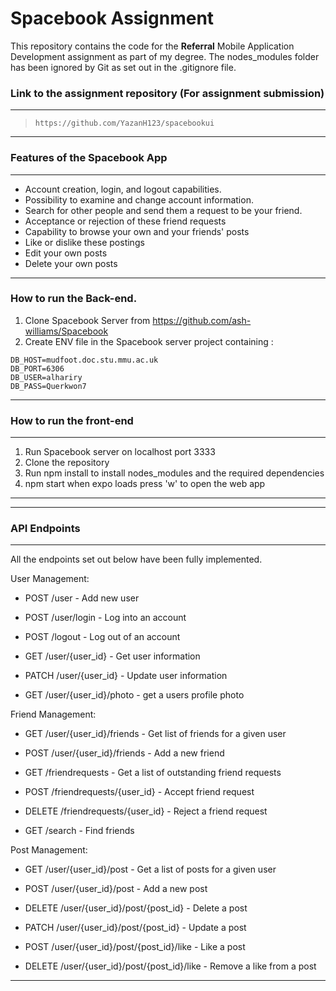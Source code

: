 # Spacebook Assignment

This repository contains the code for the **Referral** Mobile Application Development assignment as part of my degree. The nodes_modules folder has been ignored by Git as set out in the .gitignore file.

### Link to the assignment repository (For assignment submission)

---

> ```https://github.com/YazanH123/spacebookui ```

---

### Features of the Spacebook App

---

- Account creation, login, and logout capabilities.
- Possibility to examine and change account information.
- Search for other people and send them a request to be your friend.
- Acceptance or rejection of these friend requests
- Capability to browse your own and your friends' posts
- Like or dislike these postings
- Edit your own posts
- Delete your own posts

---

### How to run the Back-end.

1. Clone Spacebook Server from https://github.com/ash-williams/Spacebook
2. Create ENV file in the Spacebook server project containing :

```
DB_HOST=mudfoot.doc.stu.mmu.ac.uk
DB_PORT=6306
DB_USER=alhariry
DB_PASS=Querkwon7

```

---

### How to run the front-end

---

1. Run Spacebook server on localhost port 3333
2. Clone the repository
3. Run npm install to install nodes_modules and the required dependencies
4. npm start when expo loads press 'w' to open the web app

---

---

### API Endpoints

---

All the endpoints set out below have been fully implemented.

User Management:

- POST /user - Add new user

- POST /user/login - Log into an account

- POST /logout - Log out of an account

- GET /user/{user_id} - Get user information

- PATCH /user/{user_id} - Update user information

- GET /user/{user_id}/photo - get a users profile photo

Friend Management:

- GET /user/{user_id}/friends - Get list of friends for a given user

- POST /user/{user_id}/friends - Add a new friend

- GET /friendrequests - Get a list of outstanding friend requests

- POST /friendrequests/{user_id} - Accept friend request

- DELETE /friendrequests/{user_id} - Reject a friend request

- GET /search - Find friends

Post Management:

- GET /user/{user_id}/post - Get a list of posts for a given user

- POST /user/{user_id}/post - Add a new post

- DELETE /user/{user_id}/post/{post_id} - Delete a post

- PATCH /user/{user_id}/post/{post_id} - Update a post

- POST /user/{user_id}/post/{post_id}/like - Like a post

- DELETE /user/{user_id}/post/{post_id}/like - Remove a like from a post

---
